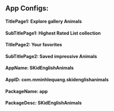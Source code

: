  

## App Configs:

#### TitlePage1: Explore gallery Animals
#### SubTitlePage1: Highest Rated List collection

#### TitlePage2: Your favorites
#### SubTitlePage2: Saved impressive Animals

#### AppName: SKidEnglishAnimals
#### AppID: com.mminhlequang.skidenglishanimals
#### PackageName: app
#### PackageDesc: SKidEnglishAnimals